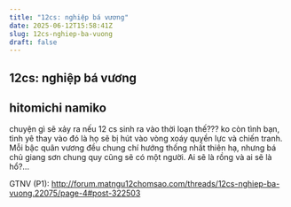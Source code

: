 ```yaml
---
title: "12cs: nghiệp bá vương"
date: 2025-06-12T15:58:41Z
slug: 12cs-nghiep-ba-vuong
draft: false
---
```


## 12cs: nghiệp bá vương

## hitomichi namiko

chuyện gì sẽ xảy ra nếu 12 cs sinh ra vào thời loạn thế??? ko còn tình bạn, tình yê thay vào đó là họ sẽ bị hút vào vòng xoáy quyền lực và chiến tranh. Mỗi bậc quân vương đều chung chí hướng thống nhất thiên hạ, nhưng bá chủ giang sơn chung quy cũng sẽ có một người. Ai sẽ là rồng và ai sẽ là hổ?...

GTNV (P1): http://forum.matngu12chomsao.com/threads/12cs-nghiep-ba-vuong.22075/page-4#post-322503